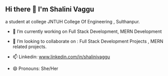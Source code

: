 ## Hi there 👋 **I'm Shalini Vaggu** 

a student at college JNTUH College Of Engineering , Sulthanpur.

- 🔭 I’m currently working on Full Stack Development, MERN Development
 
- 👯 I’m looking to collaborate on : Full Stack Development Projects , MERN related projects.

- 📫 Linkedin: www.linkedin.com/in/shalinivaggu

- 😄 Pronouns: She/Her
  
